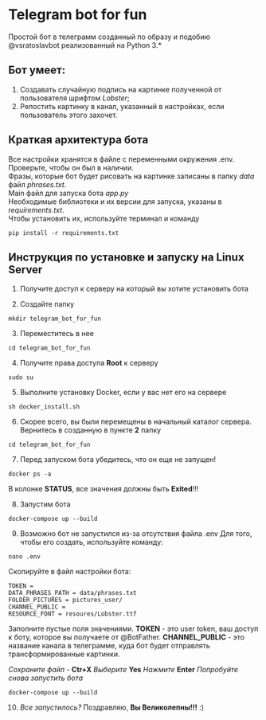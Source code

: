 # Telegram bot for fun
 Простой бот в телеграмм созданный по образу и подобию @vsratoslavbot реализованный на Python 3.*
 
## Бот умеет:
 1. Создавать случайную подпись на картинке полученной от пользователя шрифтом *Lobster*;
 2. Репостить картинку в канал, указанный в настройках, если пользователь этого захочет.

## Краткая архитектура бота
Все настройки хранятся в файле с переменными окружения .env. Проверьте, чтобы он был в наличии.<br>
Фразы, которые бот будет рисовать на картинке записаны в папку *data* файл *phrases.txt*.<br>
Main файл для запуска бота *app.py*<br>
Необходимые библиотеки и их версии для запуска, указаны в *requirements.txt*. <br>
Чтобы установить их, используйте терминал и команду<br>
```
pip install -r requirements.txt
```

## Инструкция по установке и запуску на Linux Server
1. Получите доступ к серверу на который вы хотите установить бота

2. Создайте папку
```
mkdir telegram_bot_for_fun
```

3. Переместитесь в нее
```
cd telegram_bot_for_fun
```

4. Получите права доступа **Root** к серверу 
```
sudo su
```

5. Выполните установку Docker, если у вас нет его на сервере
```
sh docker_install.sh
```

6. Скорее всего, вы были перемещены в начальный каталог сервера. Вернитесь в созданную в пункте
**2** папку
```
cd telegram_bot_for_fun
```

7. Перед запуском бота убедитесь, что он еще не запущен!
```
docker ps -a 
```
В колонке **STATUS**, все значения должны быть **Exited**!!!

8. Запустим бота
```
docker-compose up --build
```

9. Возможно бот не запустился из-за отсутствия файла .env
Для того, чтобы его создать, используйте команду:
```
nano .env
```
Скопируйте в файл настройки бота:
```
TOKEN = 
DATA_PHRASES_PATH = data/phrases.txt
FOLDER_PICTURES = pictures_user/
CHANNEL_PUBLIC = 
RESOURCE_FONT = resoures/Lobster.ttf
```
Заполните пустые поля значениями.
**TOKEN** - это user token, ваш доступ к боту, которое вы получаете от @BotFather.
**CHANNEL_PUBLIC** - это название канала в телеграмме, куда бот будет отправлять трансформированные картинки.

*Сохраните файл* - **Ctr+X**
*Выберите* **Yes**
*Нажмите* **Enter**
*Попробуйте снова запустить бота*
```
docker-compose up --build
```

10. *Все запустилось?* Поздравляю, **Вы Великолепны!!!** :)